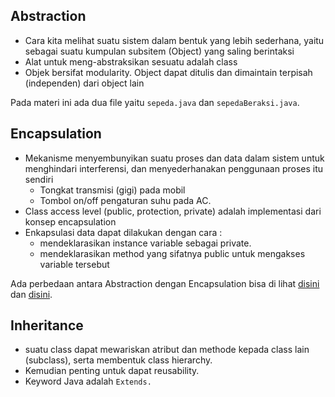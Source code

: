 ## Abstraction
* Cara kita melihat suatu sistem dalam bentuk yang lebih sederhana, yaitu sebagai suatu kumpulan subsitem (Object) yang saling berintaksi
* Alat untuk meng-abstraksikan sesuatu adalah class
* Objek bersifat modularity. Object dapat ditulis dan dimaintain terpisah (independen) dari object lain

Pada materi ini ada dua file yaitu `sepeda.java` dan `sepedaBeraksi.java`.

## Encapsulation
* Mekanisme menyembunyikan suatu proses dan data dalam sistem untuk menghindari interferensi, dan menyederhanakan penggunaan proses itu sendiri
  * Tongkat transmisi (gigi) pada mobil
  * Tombol on/off pengaturan suhu pada AC.
* Class access level (public, protection, private) adalah implementasi dari konsep encapsulation
* Enkapsulasi data dapat dilakukan dengan cara :
  * mendeklarasikan instance variable sebagai private.
  * mendeklarasikan method yang sifatnya public untuk mengakses variable tersebut

Ada perbedaan antara Abstraction dengan Encapsulation bisa di lihat [disini](https://github.com/komunitas-cahunp/latihan-java-oop/commit/20946ffaa372f628e2be48650e0938bd2d86fe94) dan [disini](https://github.com/komunitas-cahunp/latihan-java-oop/commit/35c0bf4790030fc652e8a0621afe32eddc95c31c).

## Inheritance
* suatu class dapat mewariskan atribut dan methode kepada class lain (subclass), serta membentuk class hierarchy.
* Kemudian penting untuk dapat reusability.
* Keyword Java adalah `Extends.`
